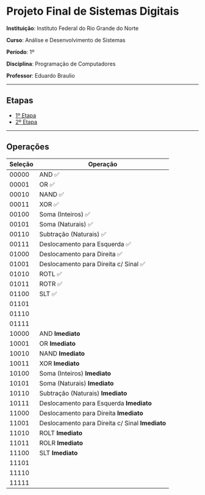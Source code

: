 # Projeto Final de Sistemas Digitais

**Instituição**: Instituto Federal do Rio Grande do Norte

**Curso**: Análise e Desenvolvimento de Sistemas

**Período**: 1º

**Disciplina**: Programação de Computadores

**Professor**: Eduardo Braulio

---

## Etapas

- [1º Etapa](1-etapa.md)
- [2º Etapa](2-etapa.md)

---

## Operações

Seleção | Operação
------- | --------
00000 | AND :white_check_mark:
00001 | OR :white_check_mark:
00010 | NAND :white_check_mark:
00011 | XOR :white_check_mark:
00100 | Soma (Inteiros) :white_check_mark:
00101 | Soma (Naturais) :white_check_mark:
00110 | Subtração (Naturais) :white_check_mark:
00111 | Deslocamento para Esquerda :white_check_mark:
01000 | Deslocamento para Direita :white_check_mark:
01001 | Deslocamento para Direita c/ Sinal :white_check_mark:
01010 | ROTL :white_check_mark:
01011 | ROTR :white_check_mark:
01100 | SLT :white_check_mark:
01101 |
01110 |
01111 |
10000 | AND **Imediato**
10001 | OR **Imediato**
10010 | NAND **Imediato**
10011 | XOR **Imediato**
10100 | Soma (Inteiros) **Imediato**
10101 | Soma (Naturais) **Imediato**
10110 | Subtração (Naturais) **Imediato**
10111 | Deslocamento para Esquerda **Imediato**
11000 | Deslocamento para Direita **Imediato**
11001 | Deslocamento para Direita c/ Sinal **Imediato**
11010 | ROLT **Imediato**
11011 | ROLR **Imediato**
11100 | SLT **Imediato**
11101 |
11110 |
11111 |

